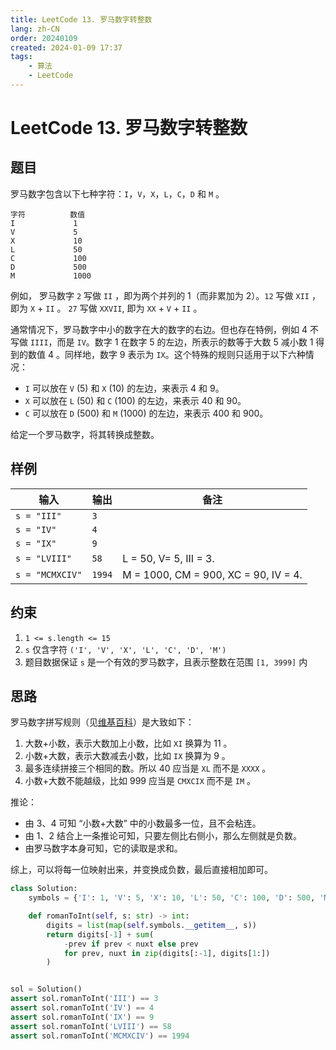 ```yaml
---
title: LeetCode 13. 罗马数字转整数
lang: zh-CN
order: 20240109
created: 2024-01-09 17:37
tags:
    - 算法
    - LeetCode
---
```


# LeetCode 13. 罗马数字转整数

<RevisionInfo :badge="2">
<template #badge1>
    <a href="https://leetcode.cn/problems/roman-to-integer/" target="_blank">
        <img src="https://img.shields.io/badge/LeetCode-13. 罗马数字转整数-895200?logo=leetcode&logoColor=FFA116"/>
    </a>
</template>
<template #badge2>
    <a href="https://leetcode.com/problems/roman-to-integer/" target="_blank">
        <img src="https://img.shields.io/badge/LeetCode-13. Roman to Integer-895200?logo=leetcode&logoColor=FFA116"/>
    </a>
</template>
</RevisionInfo>
<TagsBar />

## 题目

罗马数字包含以下七种字符：`I`，`V`，`X`，`L`，`C`，`D` 和 `M` 。

```text
字符          数值
I             1
V             5
X             10
L             50
C             100
D             500
M             1000
```

例如， 罗马数字 `2` 写做 `II` ，即为两个并列的 1（而非累加为 2）。`12` 写做 `XII` ，即为 `X` + `II` 。 `27` 写做 `XXVII`, 即为 `XX` + `V` + `II` 。

通常情况下，罗马数字中小的数字在大的数字的右边。但也存在特例，例如 4 不写做 `IIII`，而是 `IV`。数字 1 在数字 5 的左边，所表示的数等于大数 5 减小数 1 得到的数值 4 。同样地，数字 9 表示为 `IX`。这个特殊的规则只适用于以下六种情况：

- `I` 可以放在 `V` (5) 和 `X` (10) 的左边，来表示 4 和 9。
- `X` 可以放在 `L` (50) 和 `C` (100) 的左边，来表示 40 和 90。 
- `C` 可以放在 `D` (500) 和 `M` (1000) 的左边，来表示 400 和 900。

给定一个罗马数字，将其转换成整数。

## 样例

| 输入            | 输出   | 备注                                 |
| --------------- | ------ | ------------------------------------ |
| `s = "III"`     | `3`    |                                      |
| `s = "IV"`      | `4`    |                                      |
| `s = "IX"`      | `9`    |                                      |
| `s = "LVIII"`   | `58`   | L = 50, V= 5, III = 3.               |
| `s = "MCMXCIV"` | `1994` | M = 1000, CM = 900, XC = 90, IV = 4. |

## 约束

1. `1 <= s.length <= 15`
2. `s` 仅含字符 `('I', 'V', 'X', 'L', 'C', 'D', 'M')`
3. 题目数据保证 `s` 是一个有效的罗马数字，且表示整数在范围 `[1, 3999]` 内

## 思路

罗马数字拼写规则（见[维基百科](https://zh.wikipedia.org/wiki/%E7%BD%97%E9%A9%AC%E6%95%B0%E5%AD%97)）是大致如下：

1. 大数+小数，表示大数加上小数，比如 `XI` 换算为 11 。
2. 小数+大数，表示大数减去小数，比如 `IX` 换算为 9 。
3. 最多连续拼接三个相同的数。所以 40 应当是 `XL` 而不是 `XXXX` 。
4. 小数+大数不能越级，比如 999 应当是 `CMXCIX` 而不是 `IM` 。

推论：

- 由 3、4 可知 “小数+大数” 中的小数最多一位，且不会粘连。
- 由 1、2 结合上一条推论可知，只要左侧比右侧小，那么左侧就是负数。
- 由罗马数字本身可知，它的读取是求和。

综上，可以将每一位映射出来，并变换成负数，最后直接相加即可。

```python
class Solution:
    symbols = {'I': 1, 'V': 5, 'X': 10, 'L': 50, 'C': 100, 'D': 500, 'M': 1000}

    def romanToInt(self, s: str) -> int:
        digits = list(map(self.symbols.__getitem__, s))
        return digits[-1] + sum(
            -prev if prev < nuxt else prev
            for prev, nuxt in zip(digits[:-1], digits[1:])
        )


sol = Solution()
assert sol.romanToInt('III') == 3
assert sol.romanToInt('IV') == 4
assert sol.romanToInt('IX') == 9
assert sol.romanToInt('LVIII') == 58
assert sol.romanToInt('MCMXCIV') == 1994
```

